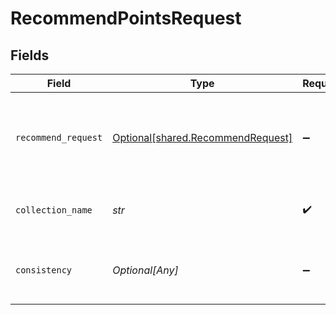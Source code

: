 # RecommendPointsRequest


## Fields

| Field                                                                        | Type                                                                         | Required                                                                     | Description                                                                  |
| ---------------------------------------------------------------------------- | ---------------------------------------------------------------------------- | ---------------------------------------------------------------------------- | ---------------------------------------------------------------------------- |
| `recommend_request`                                                          | [Optional[shared.RecommendRequest]](../../models/shared/recommendrequest.md) | :heavy_minus_sign:                                                           | Request points based on positive and negative examples.                      |
| `collection_name`                                                            | *str*                                                                        | :heavy_check_mark:                                                           | Name of the collection to search in                                          |
| `consistency`                                                                | *Optional[Any]*                                                              | :heavy_minus_sign:                                                           | Define read consistency guarantees for the operation                         |